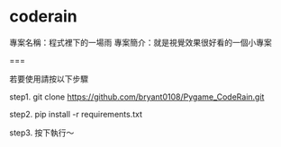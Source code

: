 # coderain

專案名稱：程式裡下的一場雨
專案簡介：就是視覺效果很好看的一個小專案

===

若要使用請按以下步驟

step1. git clone https://github.com/bryant0108/Pygame_CodeRain.git

step2. pip install -r requirements.txt

step3. 按下執行～
